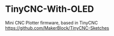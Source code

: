 # TinyCNC-With-OLED
Mini CNC Plotter firmware, based in TinyCNC https://github.com/MakerBlock/TinyCNC-Sketches
